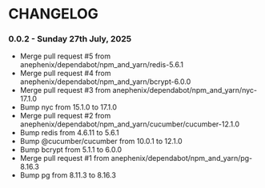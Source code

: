 # CHANGELOG

### 0.0.2 - Sunday 27th July, 2025

- Merge pull request #5 from anephenix/dependabot/npm_and_yarn/redis-5.6.1
- Merge pull request #4 from anephenix/dependabot/npm_and_yarn/bcrypt-6.0.0
- Merge pull request #3 from anephenix/dependabot/npm_and_yarn/nyc-17.1.0
- Bump nyc from 15.1.0 to 17.1.0
- Merge pull request #2 from anephenix/dependabot/npm_and_yarn/cucumber/cucumber-12.1.0
- Bump redis from 4.6.11 to 5.6.1
- Bump @cucumber/cucumber from 10.0.1 to 12.1.0
- Bump bcrypt from 5.1.1 to 6.0.0
- Merge pull request #1 from anephenix/dependabot/npm_and_yarn/pg-8.16.3
- Bump pg from 8.11.3 to 8.16.3

